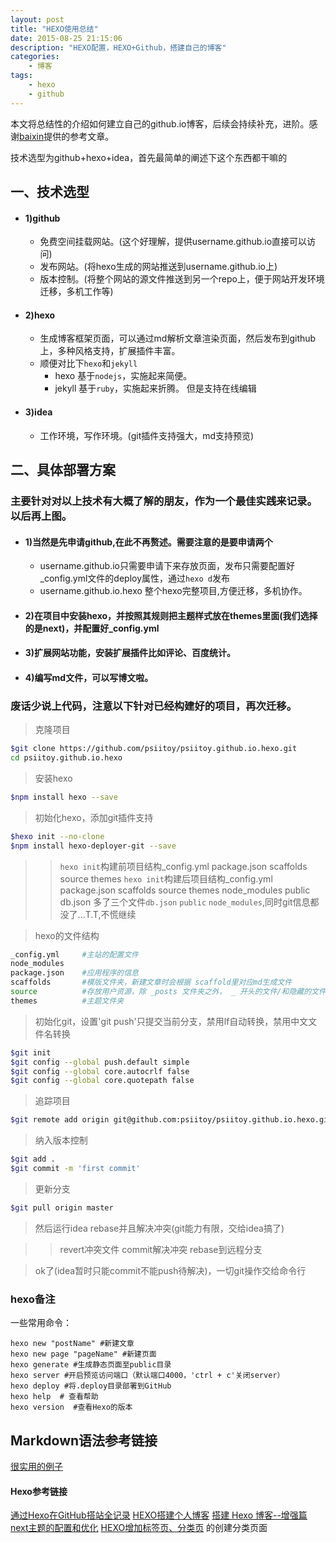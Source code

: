 ```yaml
---
layout: post
title: "HEXO使用总结"
date: 2015-08-25 21:15:06 
description: "HEXO配置，HEXO+Github，搭建自己的博客"
categories: 
    - 博客
tags:
    - hexo
    - github
---
```


本文将总结性的介绍如何建立自己的github.io博客，后续会持续补充，进阶。感谢[baixin](https://baixin.io)提供的参考文章。

<!--more-->

技术选型为github+hexo+idea，首先最简单的阐述下这个东西都干嘛的
## 一、技术选型

* #### 1)github
    *   免费空间挂载网站。(这个好理解，提供username.github.io直接可以访问)
    *   发布网站。(将hexo生成的网站推送到username.github.io上)
    *   版本控制。(将整个网站的源文件推送到另一个repo上，便于网站开发环境迁移，多机工作等)


* #### 2)hexo
    *   生成博客框架页面，可以通过md解析文章渲染页面，然后发布到github上，多种风格支持，扩展插件丰富。
    *   顺便对比下`hexo`和`jekyll`
        *   hexo 基于`nodejs`，实施起来简便。
        *   jekyll 基于`ruby`，实施起来折腾。 但是支持在线编辑
      
              
* #### 3)idea
    *   工作环境，写作环境。(git插件支持强大，md支持预览)
 
 
## 二、具体部署方案
### 主要针对对以上技术有大概了解的朋友，作为一个最佳实践来记录。以后再上图。
    
* #### 1)当然是先申请github,在此不再赘述。需要注意的是要申请两个
    *   username.github.io只需要申请下来存放页面，发布只需要配置好_config.yml文件的deploy属性，通过`hexo d`发布
    *   username.github.io.hexo 整个hexo完整项目,方便迁移，多机协作。 
        
* #### 2)在项目中安装hexo，并按照其规则把主题样式放在themes里面(我们选择的是next)，并配置好_config.yml

* #### 3)扩展网站功能，安装扩展插件比如评论、百度统计。

* #### 4)编写md文件，可以写博文啦。

### 废话少说上代码，注意以下针对已经构建好的项目，再次迁移。

>   克隆项目

```bash
$git clone https://github.com/psiitoy/psiitoy.github.io.hexo.git
cd psiitoy.github.io.hexo
```


>   安装hexo

```bash
$npm install hexo --save


```


>   初始化hexo，添加git插件支持

```bash
$hexo init --no-clone
$npm install hexo-deployer-git --save

```


>>  `hexo init`构建前项目结构_config.yml  package.json  scaffolds  source  themes
>>  `hexo init`构建后项目结构_config.yml  package.json  scaffolds  source  themes  node_modules  public   db.json
>>  多了三个文件`db.json` `public` `node_modules`,同时git信息都没了...T.T,不慌继续


>   hexo的文件结构

```bash
_config.yml     #主站的配置文件
node_modules  
package.json    #应用程序的信息
scaffolds       #模版文件夹，新建文章时会根据 scaffold里对应md生成文件
source          #存放用户资源，除 _posts 文件夹之外， _ 开头的文件/和隐藏的文件将会被忽略
themes          #主题文件夹

```


>   初始化git，设置'git push'只提交当前分支，禁用lf自动转换，禁用中文文件名转换

```bash
$git init
$git config --global push.default simple
$git config --global core.autocrlf false
$git config --global core.quotepath false

```


>   追踪项目

```bash
$git remote add origin git@github.com:psiitoy/psiitoy.github.io.hexo.git

```


>   纳入版本控制

```bash
$git add .
$git commit -m 'first commit'

```


>   更新分支

```bash
$git pull origin master

```


>   然后运行idea rebase并且解决冲突(git能力有限，交给idea搞了)

>>  revert冲突文件
>>  commit解决冲突
>>  rebase到远程分支


>   ok了(idea暂时只能commit不能push待解决)，一切git操作交给命令行


### hexo备注 

一些常用命令：

	hexo new "postName" #新建文章
	hexo new page "pageName" #新建页面
	hexo generate #生成静态页面至public目录
	hexo server #开启预览访问端口（默认端口4000，'ctrl + c'关闭server）
	hexo deploy #将.deploy目录部署到GitHub
	hexo help  # 查看帮助
	hexo version  #查看Hexo的版本

	
## Markdown语法参考链接
[很实用的例子](https://www.zybuluo.com/mdeditor)


#### Hexo参考链接
[通过Hexo在GitHub搭站全记录](https://anonymalias.github.io/2016/01/14/hexo-construct-homepage/)
[HEXO搭建个人博客](http://baixin.io/2015/08/HEXO%E6%90%AD%E5%BB%BA%E4%B8%AA%E4%BA%BA%E5%8D%9A%E5%AE%A2/)
[搭建 Hexo 博客--增强篇](http://www.jianshu.com/p/2640561e96f8)
[next主题的配置和优化](http://blog.csdn.net/willxue123/article/details/50994852)
[HEXO增加标签页、分类页](https://github.com/iissnan/hexo-theme-next/wiki/) 的创建分类页面
